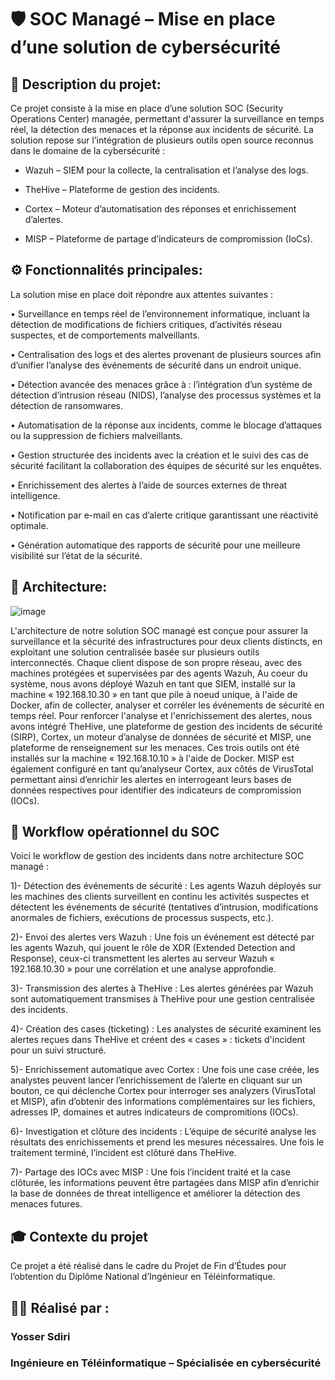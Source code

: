 # 🛡️ SOC Managé – Mise en place d’une solution de cybersécurité



## 📌 Description du projet:

Ce projet consiste à la mise en place d’une solution SOC (Security Operations Center) managée, permettant d'assurer la surveillance en temps réel, la détection des menaces et la réponse aux incidents de sécurité.
La solution repose sur l’intégration de plusieurs outils open source reconnus dans le domaine de la cybersécurité :

- Wazuh – SIEM pour la collecte, la centralisation et l’analyse des logs.

- TheHive – Plateforme de gestion des incidents.

- Cortex – Moteur d’automatisation des réponses et enrichissement d’alertes.

- MISP – Plateforme de partage d’indicateurs de compromission (IoCs).

## ⚙️ Fonctionnalités principales: 

La solution mise en place doit répondre aux attentes suivantes :

• Surveillance en temps réel de l’environnement informatique, incluant la détection de modifications de fichiers critiques, d’activités réseau suspectes, et de comportements malveillants.

• Centralisation des logs et des alertes provenant de plusieurs sources afin d’unifier l’analyse des événements de sécurité dans un endroit unique.

• Détection avancée des menaces grâce à : l’intégration d’un système de détection d’intrusion réseau (NIDS), l’analyse des processus systèmes et la détection de ransomwares.

• Automatisation de la réponse aux incidents, comme le blocage d’attaques ou la suppression de fichiers malveillants.

• Gestion structurée des incidents avec la création et le suivi des cas de sécurité facilitant la collaboration des équipes de sécurité sur les enquêtes.

• Enrichissement des alertes à l’aide de sources externes de threat intelligence.

• Notification par e-mail en cas d’alerte critique garantissant une réactivité optimale.

• Génération automatique des rapports de sécurité pour une meilleure visibilité sur l’état de la sécurité.

## 🧱 Architecture:
![image](https://github.com/user-attachments/assets/a5be5e80-0a3c-4a06-84f4-058c0e4f9908)


L'architecture de notre solution SOC managé est conçue pour assurer la surveillance et la sécurité des infrastructures pour deux clients distincts, en exploitant une solution centralisée basée sur plusieurs outils interconnectés. Chaque client dispose de son propre réseau, avec des machines protégées et supervisées par des agents Wazuh, Au coeur du système, nous avons déployé Wazuh en tant que SIEM, installé sur la machine « 192.168.10.30 » en tant que pile à noeud unique, à l'aide de Docker, afin de collecter, analyser et corréler les événements de sécurité en temps réel. Pour renforcer l'analyse et l'enrichissement des alertes, nous avons intégré TheHive, une plateforme de gestion des incidents de sécurité (SIRP), Cortex, un moteur d’analyse de données de sécurité et MISP, une plateforme de renseignement sur les menaces. Ces trois outils ont été installés sur la machine « 192.168.10.10 » à l'aide de Docker. MISP est également configuré en tant qu’analyseur Cortex, aux côtés de VirusTotal permettant ainsi d’enrichir les alertes en interrogeant leurs bases de données respectives pour identifier des indicateurs de compromission (IOCs).


## 🔄 Workflow opérationnel du SOC

Voici le workflow de gestion des incidents dans notre architecture SOC managé :

1)-  Détection des événements de sécurité : Les agents Wazuh déployés sur les machines des clients surveillent en continu les activités suspectes et détectent les événements de sécurité (tentatives d’intrusion, modifications anormales de fichiers, exécutions de processus suspects, etc.).


2)-  Envoi des alertes vers Wazuh : Une fois un événement est détecté par les agents Wazuh, qui jouent le rôle de XDR (Extended Detection and Response), ceux-ci transmettent les alertes au serveur Wazuh « 192.168.10.30 » pour une corrélation et une analyse approfondie.


3)- Transmission des alertes à TheHive : Les alertes générées par Wazuh sont automatiquement transmises à TheHive pour une gestion centralisée des incidents.


4)- Création des cases (ticketing) : Les analystes de sécurité examinent les alertes reçues dans TheHive et créent des « cases » : tickets d'incident pour un suivi structuré.


5)- Enrichissement automatique avec Cortex : Une fois une case créée, les analystes peuvent lancer l’enrichissement de l’alerte en cliquant sur un bouton, ce qui déclenche Cortex pour interroger ses analyzers 
(VirusTotal et MISP), afin d’obtenir des informations complémentaires sur les fichiers, adresses IP, domaines et autres indicateurs de compromitions (IOCs).


6)- Investigation et clôture des incidents : L’équipe de sécurité analyse les résultats des enrichissements et prend les mesures nécessaires. Une fois le traitement terminé, l’incident est clôturé dans TheHive.


7)- Partage des IOCs avec MISP : Une fois l’incident traité et la case clôturée, les informations peuvent être partagées dans MISP afin d’enrichir la base de données de threat intelligence et améliorer la détection des menaces futures.

## 🎓 Contexte du projet
Ce projet a été réalisé dans le cadre du Projet de Fin d’Études pour l’obtention du Diplôme National d’Ingénieur en Téléinformatique.

## 👩‍💻 Réalisé par :
### Yosser Sdiri
### Ingénieure en Téléinformatique – Spécialisée en cybersécurité
